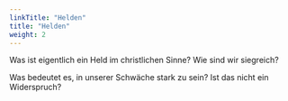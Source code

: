 ```yaml
---
linkTitle: "Helden"
title: "Helden"
weight: 2
---
```


Was ist eigentlich ein Held im christlichen Sinne? Wie sind wir siegreich?

Was bedeutet es, in unserer Schwäche stark zu sein? Ist das nicht ein Widerspruch?